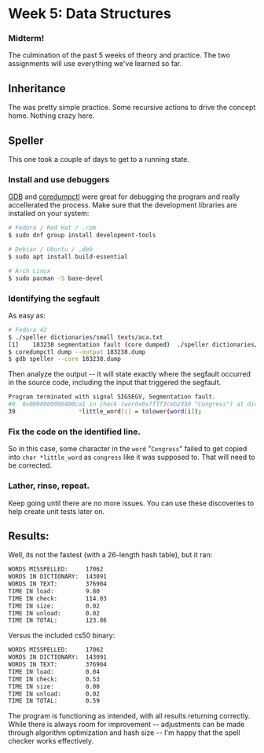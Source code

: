 # Week 5: Data Structures

### Midterm!

The culmination of the past 5 weeks of theory and practice. The two assignments will use everything we've learned so far.

## Inheritance
The was pretty simple practice. Some recursive actions to drive the concept home. Nothing crazy here.

## Speller
This one took a couple of days to get to a running state.

### Install and use debuggers
[GDB](https://developers.redhat.com/articles/the-gdb-developers-gnu-debugger-tutorial-part-1-getting-started-with-the-debugger) and [coredumpctl](https://www.man7.org/linux/man-pages/man1/coredumpctl.1.html) were great for debugging the program and really accellerated the process. Make sure that the development libraries are installed on your system:
```bash
# Fedora / Red Hat / .rpm
$ sudo dnf group install development-tools

# Debian / Ubuntu / .deb
$ sudo apt install build-essential

# Arch Linux
$ sudo pacman -S base-devel
```

### Identifying the segfault
As easy as:
```bash
# Fedora 42
$ ./speller dictionaries/small texts/aca.txt
[1]    183238 segmentation fault (core dumped)  ./speller dictionaries/small texts/aca.txt
$ coredumpctl dump --output 183238.dump
$ gdb speller --core 183238.dump
```
Then analyze the output -- it will state exactly where the segfault occurred in the source code, including the input that triggered the segfault.

```bash
Program terminated with signal SIGSEGV, Segmentation fault.
#0  0x0000000000400ca1 in check (word=0x7fff3ceb2350 "Congress") at dictionary.c:39
39                  *little_word[i] = tolower(word[i]);
```
### Fix the code on the identified line.

So in this case, some character in the `word` "`Congress`" failed to get copied into `char *little_word` as `congress` like it was supposed to. That will need to be corrected.

### Lather, rinse, repeat.

Keep going until there are no more issues. You can use these discoveries to help create unit tests later on.

## Results:
Well, its not the fastest (with a 26-length hash table), but it ran:
```bash
WORDS MISSPELLED:     17062
WORDS IN DICTIONARY:  143091
WORDS IN TEXT:        376904
TIME IN load:         9.80
TIME IN check:        114.03
TIME IN size:         0.02
TIME IN unload:       0.02
TIME IN TOTAL:        123.86
```

Versus the included cs50 binary:
```bash
WORDS MISSPELLED:     17062
WORDS IN DICTIONARY:  143091
WORDS IN TEXT:        376904
TIME IN load:         0.04
TIME IN check:        0.53
TIME IN size:         0.00
TIME IN unload:       0.02
TIME IN TOTAL:        0.59
```

The program is functioning as intended, with all results returning correctly. While there is always room for improvement -- adjustments can be made through algorithm optimization and hash size -- I'm happy that the spell checker works effectively.